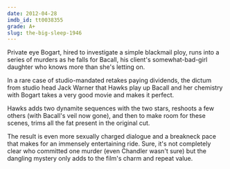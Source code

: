 ```yaml
---
date: 2012-04-28
imdb_id: tt0038355
grade: A+
slug: the-big-sleep-1946
---
```


Private eye Bogart, hired to investigate a simple blackmail ploy, runs into a series of murders as he falls for Bacall, his client's somewhat-bad-girl daughter who knows more than she's letting on.

In a rare case of studio-mandated retakes paying dividends, the dictum from studio head Jack Warner that Hawks play up Bacall and her chemistry with Bogart takes a very good movie and makes it perfect.

Hawks adds two dynamite sequences with the two stars, reshoots a few others (with Bacall's veil now gone), and then to make room for these scenes, trims all the fat present in the original cut.

The result is even more sexually charged dialogue and a breakneck pace that makes for an immensely entertaining ride. Sure, it's not completely clear who committed one murder (even Chandler wasn't sure) but the dangling mystery only adds to the film's charm and repeat value.
